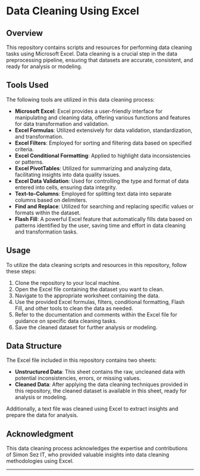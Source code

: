 # Data Cleaning Using Excel

## Overview
This repository contains scripts and resources for performing data cleaning tasks using Microsoft Excel. Data cleaning is a crucial step in the data preprocessing pipeline, ensuring that datasets are accurate, consistent, and ready for analysis or modeling.

## Tools Used
The following tools are utilized in this data cleaning process:
- **Microsoft Excel**: Excel provides a user-friendly interface for manipulating and cleaning data, offering various functions and features for data transformation and validation.
- **Excel Formulas**: Utilized extensively for data validation, standardization, and transformation.
- **Excel Filters**: Employed for sorting and filtering data based on specified criteria.
- **Excel Conditional Formatting**: Applied to highlight data inconsistencies or patterns.
- **Excel PivotTables**: Utilized for summarizing and analyzing data, facilitating insights into data quality issues.
- **Excel Data Validation**: Used for controlling the type and format of data entered into cells, ensuring data integrity.
- **Text-to-Columns**: Employed for splitting text data into separate columns based on delimiters.
- **Find and Replace**: Utilized for searching and replacing specific values or formats within the dataset.
- **Flash Fill**: A powerful Excel feature that automatically fills data based on patterns identified by the user, saving time and effort in data cleaning and transformation tasks.

## Usage
To utilize the data cleaning scripts and resources in this repository, follow these steps:
1. Clone the repository to your local machine.
2. Open the Excel file containing the dataset you want to clean.
3. Navigate to the appropriate worksheet containing the data.
4. Use the provided Excel formulas, filters, conditional formatting, Flash Fill, and other tools to clean the data as needed.
5. Refer to the documentation and comments within the Excel file for guidance on specific data cleaning tasks.
6. Save the cleaned dataset for further analysis or modeling.

## Data Structure
The Excel file included in this repository contains two sheets:
- **Unstructured Data**: This sheet contains the raw, uncleaned data with potential inconsistencies, errors, or missing values.
- **Cleaned Data**: After applying the data cleaning techniques provided in this repository, the cleaned dataset is available in this sheet, ready for analysis or modeling.

Additionally, a text file was cleaned using Excel to extract insights and prepare the data for analysis.

## Acknowledgment
This data cleaning process acknowledges the expertise and contributions of Simon Sez IT, who provided valuable insights into data cleaning methodologies using Excel.

---

